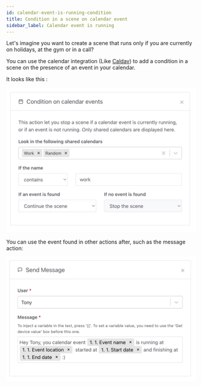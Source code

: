```yaml
---
id: calendar-event-is-running-condition
title: Condition in a scene on calendar event
sidebar_label: Calendar event is running
---
```


Let's imagine you want to create a scene that runs only if you are currently on holidays, at the gym or in a call?

You can use the calendar integration (Like [Caldav](/docs/integrations/caldav)) to add a condition in a scene on the presence of an event in your calendar.

It looks like this :

![Calendar event is running condition](../../static/img/docs/en/scenes/calendar-event-is-running/calendar-event-is-running.jpg)

You can use the event found in other actions after, such as the message action:

![Using variable in message](../../static/img/docs/en/scenes/calendar-event-is-running/msg-calendar-is-running-en.jpg)
